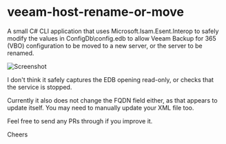 # veeam-host-rename-or-move
A small C# CLI application that uses Microsoft.Isam.Esent.Interop to safely modify the values in ConfigDb\config.edb to allow Veeam Backup for 365 (VBO) configuration to be moved to a new server, or the server to be renamed.

![Screenshot](https://github.com/platima/veeam-host-rename-or-move/assets/13729856/69f4b2e3-c484-4916-9623-59b93ace895c)

I don't think it safely captures the EDB opening read-only, or checks that the service is stopped.

Currently it also does not change the FQDN field either, as that appears to update itself. You may need to manually update your XML file too.

Feel free to send any PRs through if you improve it.

Cheers
